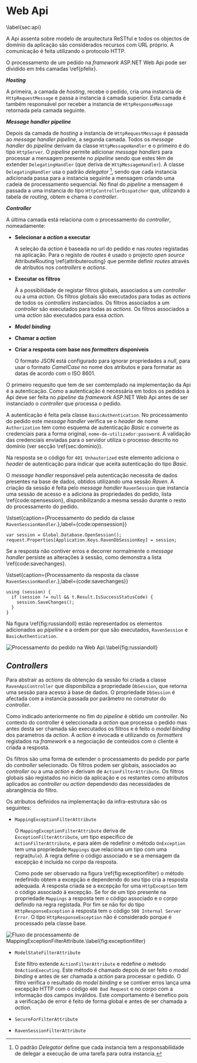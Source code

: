 Web Api 
=

\label{sec:api}

A Api assenta sobre modelo de arquitectura ReSTful e todos os objectos de domínio da aplicação são considerados recursos com URL próprio. 
A comunicação é feita utilizando o protocolo HTTP.

O processamento de um pedido na *framework* ASP.NET Web Api pode ser dividido em três camadas \ref{pfelix}. 

***Hosting***

A primeira, a camada de *hosting*, recebe o pedido, cria uma instancia de `HttpRequestMessage` e passa a instancia á camada superior. 
Esta camada é também responsável por receber a instancia de `HttpResponseMessage` retornada pela camada seguinte. 

***Message handler pipeline***

Depois da camada de *hosting* a instancia de `HttpRequestMessage` é passada ao *message handler pipeline*, a segunda camada. 
Todos os *message handler* do *pipeline* derivam da classe `HttpMessageHandler` e o primeiro é do tipo `HttpServer`.
O *pipeline* permite adicionar *message handlers* para processar a mensagem presente no *pipeline* sendo que estes têm de extender `DelegatingHandler` (que deriva de `HttpMessageHandler`). 
A classe `DelegatingHandler` usa o padrão *delegator* [^delegator], sendo que cada instancia adicionada passa para a instancia seguinte a mensagem criando uma cadeia de processamento sequencial. 
No final do *pipeline* a mensagem é passada a uma instancia do tipo `HttpControllerDispatcher` que, utilizando a tabela de *routing*, obtem e chama o *controller*. 

[^delegator]: O padrão *Delegator* define que cada instancia tem a responsabilidade de delegar a execução de uma tarefa para outra instancia. 

***Controller***

A última camada está relaciona com o processamento do *controller*, nomeadamente:

+ **Selecionar a *action* a executar**

	A seleção da *action* é baseada no url do pedido e nas *routes* registadas na aplicação. Para o registo de *routes* é usado o projecto *open source* AttributeRouting \ref{attributerouting} que permite definir *routes* através de atributos nos *controllers* e *actions*.

+ **Executar os filtros**
	
	À a possibilidade de registar filtros globais, associados a um *controller* ou a uma *action*. Os filtros globais são executados para todas as *actions* de todos os *controllers* instanciados. Os filtros associados a um *controller* são executados para todas as *actions*. Os filtros associados a uma *action* são executados para essa *action*.

+ ***Model binding***

+ **Chamar a *action***

+ **Criar a resposta com base nos *formatters* disponíveis**
	
	O formato JSON está configurado para ignorar propriedades a *null*, para usar o formato *CamelCase* no nome dos atributos e para formatar as datas de acordo com o ISO 8601.

O primeiro requesito que tem de ser comtemplado na implementação da Api é a autenticação. Como a autenticação é necessária em todos os pedidos à Api deve ser feita no *pipeline* da *framework* ASP.NET Web Api antes de ser instanciado o *controller* que processa o pedido.

A autenticação é feita pela classe `BasicAuthentication`. No processamento do pedido este *message handler* verifica se o *header* de nome `Authorization` tem como esquema de autenticação *Basic* e converte as credenciais para a forma original, `nome-de-utilizador:password`.
A validação das credenciais enviadas para o servidor utiliza o processo descrito no domínio (ver secção \ref{sec:dominio}).

Na resposta se o código for `401 Unhautorized` este elemento adiciona o *header* de autenticação para indicar que aceita autenticação do tipo *Basic*.

O *message handler* responsável pela autenticação necessita de dados presentes na base de dados, obtidos utilizando uma sessão *Raven*.
A criação da sessão é feita pelo *message handler* `RavenSession` que instancia uma sessão de acesso e a adiciona às propriedades do pedido, lista \ref{code:opensession}, disponibilizando a mesma sessão durante o resto do processamento do pedido. 

\lstset{caption={Processamento do pedido da classe `RavenSessionHandler`.},label={code:opensession}}

````
var session = Global.Database.OpenSession();
request.Properties[Application.Keys.RavenDbSessionKey] = session;
````

Se a resposta não contiver erros e decorrer normalmente o *message handler* persiste as alterações à sessão, como demonstra a lista \ref{code:savechanges}. 

\lstset{caption={Processamento da resposta da classe `RavenSessionHandler`.},label={code:savechanges}}

````
using (session) {  
  if (session != null && t.Result.IsSuccessStatusCode) {  
    session.SaveChanges();  
  }  
}  
````

Na figura \ref{fig:russiandoll} estão representados os elementos adicionados ao *pipeline* e a ordem por que são executados, `RavenSession` e `BasicAuthentication`.

![Processamento do pedido na Web Api.\label{fig:russiandoll}](http://www.lucidchart.com/publicSegments/view/50291e63-5070-4845-94a2-5c020a7c36ea/image.png)

*Controllers*
-

Para abstrair as *actions* da obtenção da sessão foi criada a classe `RavenApiController` que disponibiliza a propriedade `DbSession`, que retorna uma sessão para acesso à base de dados.
O propriedade `DbSession` é afectada com a instancia passada por parâmetro no construtor do *controller*.

Como indicado anteriormente no fim do *pipeline* é obtido um *controller*. No contexto do controller é seleccionada a *action* que processa o pedido mas antes desta ser chamada são executados os filtros e é feito o *model binding* dos parametros da *action*. A *action* é invocada e utilizando os *formatters* registados na *framework* e a negociação de conteúdos com o cliente é criada a resposta.

Os filtros são uma forma de extender o processamento do pedido por parte do *controller* selecionado.
Os filtros podem ser globais, associados ao *controller* ou a uma *action* e derivam de `ActionFilterAttribute`. 
Os filtros globais são registados no inicio da aplicação e os restantes como atributos aplicados ao *controller* ou *action* dependendo das necessidades de abrangência do filtro.  

Os atributos definidos na implementação da infra-estrutura são os seguintes:

* `MappingExceptionFilterAttribute`

	O `MappingExceptionFilterAttribute` deriva de `ExceptionFilterAttribute`, um tipo especifico de `ActionFilterAttribute`, e para além de redefinir o método `OnException` tem uma propriedade `Mappings` que relaciona um tipo com uma regra(`Rule`). A regra define o código associado e se a mensagem da excepção é incluída no corpo da resposta.

	Como pode ser observado na figura \ref{fig:exceptionfilter} o método redefinido obtem a excepção e dependendo do seu tipo cria a resposta adequada. A resposta criada se a excepção for uma `HttpException` tem o código associado á excepção. Se for de um tipo presente na propriedade `Mappings` a resposta tem o código associado e o corpo definido na regra registada. Por fim se não for do tipo `HttpResponseException` a resposta tem o código `500 Internal Server Error`. O tipo `HttpResponseException` não é considerado porque é processado pela classe base.

![Fluxo de processamento de MappingExceptionFilterAttribute.\label{fig:exceptionfilter}](http://www.lucidchart.com/publicSegments/view/50290444-1734-42a0-844d-48190ad3924f/image.png)

* `ModelStateFilterAttribute`

	Este filtro extende `ActionFilterAttribute` e redefine o método `OnActionExecuting`. Este método é chamado depois de ser feito o *model binding* e antes de ser chamada a *action* para processar o pedido. 
	O filtro verifica o resultado do *model binding* e se contiver erros lança uma excepção HTTP com o código `400 Bad Request` e no corpo com a informação dos campos inválidos. Este comportamento é benefico pois a verificação de error é feito de forma global e antes de ser chamada a *action*. 

* `SecureForFilterAttribute`

* `RavenSessionFilterAttribute`
	

